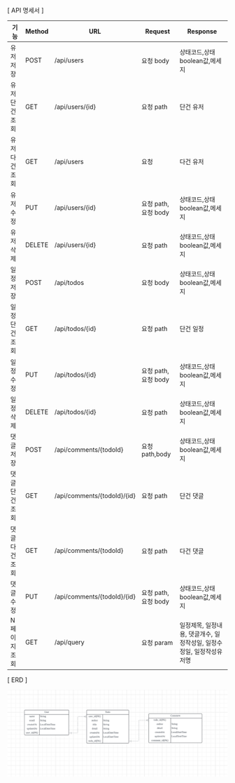 [ API 명세서 ]

| 기능 | Method | URL                         | Request          | Response |
| --- | --- |-----------------------------|------------------| --- |
| 유저 저장 | POST | /api/users                  | 요청 body          | 상태코드,상태boolean값,메세지 |
| 유저 단건 조회 | GET | /api/users/{id}             | 요청 path          | 단건 유저 |
| 유저 다건 조회 | GET | /api/users                  | 요청               | 다건 유저 |
| 유저 수정 | PUT | /api/users/{id}             | 요청 path, 요청 body | 상태코드,상태boolean값,메세지 |
| 유저 삭제 | DELETE | /api/users/{id}             | 요청 path          | 상태코드,상태boolean값,메세지 |
| 일정 저장  | POST | /api/todos                  | 요청 body          | 상태코드,상태boolean값,메세지 |
| 일정 단건 조회 | GET | /api/todos/{id}         | 요청 path          | 단건 일정 |
| 일정 수정 | PUT | /api/todos/{id}         | 요청 path, 요청 body | 상태코드,상태boolean값,메세지 |
| 일정 삭제 | DELETE | /api/todos/{id}         | 요청 path          | 상태코드,상태boolean값,메세지 |
| 댓글 저장 | POST | /api/comments/{todoId}      | 요청 path,body     | 상태코드,상태boolean값,메세지 |
| 댓글 단건 조회 | GET | /api/comments/{todoId}/{id} | 요청 path          | 단건 댓글 |
| 댓글 다건 조회 | GET | /api/comments/{todoId}      | 요청 path          | 다건 댓글 |
| 댓글 수정 | PUT | /api/comments/{todoId}/{id} | 요청 path, 요청 body | 상태코드,상태boolean값,메세지 |
| N페이지 조회 | GET | /api/query                  | 요청 param         | 일정제목, 일정내용, 댓글개수, 일정작성일, 일정수정일, 일정작성유저명 |

[ ERD ]

![img.png](img.png)
